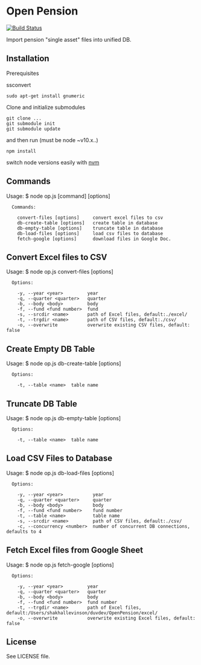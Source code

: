 # Open Pension
[![Build Status](https://travis-ci.org/hasadna/OpenPension.png?branch=master)](https://travis-ci.org/hasadna/OpenPension)

Import pension "single asset" files into unified DB.


## Installation

Prerequisites

ssconvert
```shell
sudo apt-get install gnumeric
```

Clone and initialize submodules
```shell
git clone ...
git submodule init
git submodule update
```
and then run (must be node ~v10.x..)
```shell
npm install
```
switch node versions easily with [nvm](https://github.com/creationix/nvm)

    
## Commands

Usage:
$ node op.js [command] [options]

```
  Commands:

    convert-files [options]     convert excel files to csv
    db-create-table [options]   create table in database
    db-empty-table [options]    truncate table in database
    db-load-files [options]     load csv files to database
    fetch-google [options]      download files in Google Doc.
```

## Convert Excel files to CSV

Usage:
$ node op.js convert-files [options]

```
  Options:

    -y, --year <year>         year
    -q, --quarter <quarter>   quarter
    -b, --body <body>         body
    -f, --fund <fund number>  fund
    -s, --srcdir <name>       path of Excel files, default:./excel/
    -t, --trgdir <name>       path of CSV files, default:./csv/
    -o, --overwrite           overwrite existing CSV files, default: false
```

## Create Empty DB Table

Usage:
$ node op.js db-create-table [options]

```
  Options:

    -t, --table <name>  table name
```

## Truncate DB Table

Usage:
$ node op.js db-empty-table [options]

```
  Options:

    -t, --table <name>  table name
```

## Load CSV Files to Database

Usage:
$ node op.js db-load-files [options]

```
  Options:

    -y, --year <year>           year
    -q, --quarter <quarter>     quarter
    -b, --body <body>           body
    -f, --fund <fund number>    fund number
    -t, --table <name>          table name
    -s, --srcdir <name>         path of CSV files, default:./csv/
    -c, --concurrency <number>  number of concurrent DB connections, defaults to 4
```

## Fetch Excel files from Google Sheet

Usage:
$ node op.js fetch-google [options]

```
  Options:

    -y, --year <year>         year
    -q, --quarter <quarter>   quarter
    -b, --body <body>         body
    -f, --fund <fund number>  fund number
    -t, --trgdir <name>       path of Excel files, default:/Users/shakhallevinson/duvdev/OpenPension/excel/
    -o, --overwrite           overwrite existing Excel files, default: false
```



## License

See LICENSE file.

